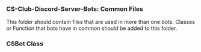 ### CS-Club-Discord-Server-Bots: Common Files

This folder should contain files that are used in more than one bots.
Classes or Function that bots have in common should be added to this folder.


### CSBot Class
